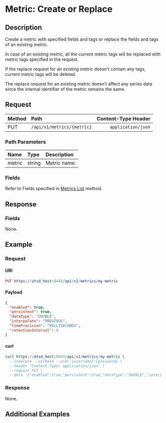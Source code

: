 # Metric: Create or Replace

## Description 

Create a metric with specified fields and tags or replace the fields and tags of an existing metric.

In case of an existing metric, all the current metric tags will be replaced with metric tags specified in the request.

If the replace request for an existing metric doesn't contain any tags, current metric tags will be deleted.

The replace request for an existing metric doesn't affect any series data since the internal identifier of the metric remains the same.

## Request

| **Method** | **Path** | **Content-Type Header**|
|:---|:---|---:|
| PUT | `/api/v1/metrics/{metric}` | `application/json` |

### Path Parameters 

|**Name**|**Type**|**Description**|
|:---|:---|:---|
| metric |string|Metric name.|

### Fields

Refer to Fields specified in [Metrics List](list.md#fields) method.

## Response

### Fields

None.

## Example

### Request

#### URI

```elm
PUT https://atsd_host:8443/api/v1/metrics/my-metric
```

#### Payload

```json
{
  "enabled": true,
  "persistent": true,
  "dataType": "DOUBLE",
  "interpolate": "PREVIOUS",
  "timePrecision": "MILLISECONDS",
  "retentionInterval": 0
}
```

#### curl

```elm
curl https://atsd_host:8443/api/v1/metrics/my-metric \
  --insecure --verbose --user {username}:{password} \
  --header "Content-Type: application/json" \
  --request PUT \
  --data '{"enabled":true,"persistent":true,"dataType":"DOUBLE","interpolate": "PREVIOUS","timePrecision":"MILLISECONDS","retentionInterval":0}'
```

### Response

None.

## Additional Examples
